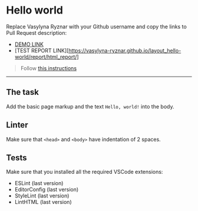 # Hello world

Replace Vasylyna Ryznar with your Github username and copy the links to Pull Request description:
- [DEMO LINK](https://vasylyna-ryznar.github.io/layout_hello-world/)
- [TEST REPORT LINK][https://vasylyna-ryznar.github.io/layout_hello-world/report/html_report/]

> Follow [this instructions](https://mate-academy.github.io/layout_task-guideline/#how-to-solve-the-layout-tasks-on-github)
___

## The task

Add the basic page markup and the text `Hello, world!` into the body.

## Linter

Make sure that `<head>` and `<body>` have indentation of 2 spaces.

## Tests

Make sure that you installed all the required VSCode extensions:

- ESLint (last version)
- EditorConfig (last version)
- StyleLint (last version)
- LintHTML (last version)




